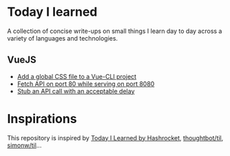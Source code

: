 # Today I learned
A collection of concise write-ups on small things I learn day to day across a variety of languages and technologies.

## VueJS
* [Add a global CSS file to a Vue-CLI project](VueJS/global-css.md)
* [Fetch API on port 80 while serving on port 8080](VueJS/dev-proxy.md)
* [Stub an API call with an acceptable delay](VueJS/stub-api-call.md)

# Inspirations
This repository is inspired by [Today I Learned by Hashrocket](https://til.hashrocket.com), [thoughtbot/til](https://github.com/thoughtbot/til), [simonw/til](https://github.com/simonw/til)...
